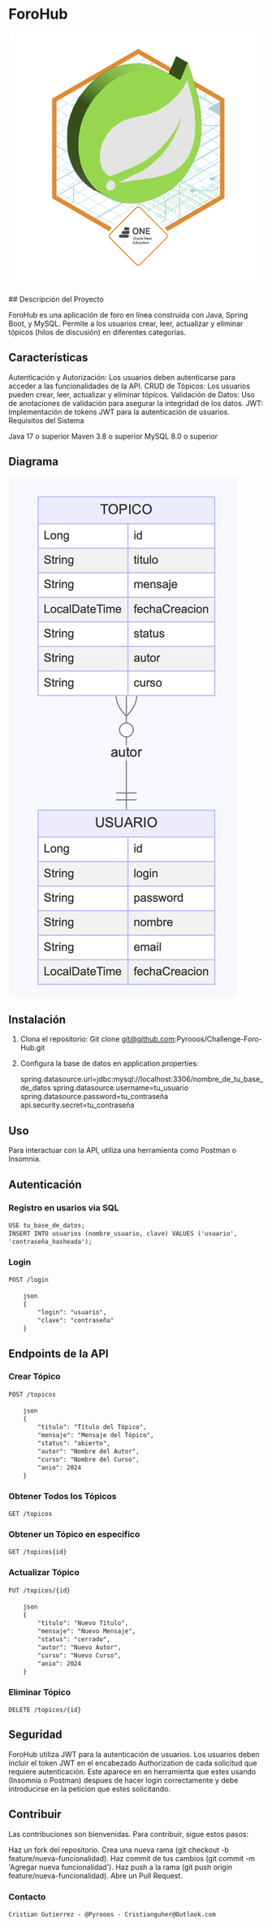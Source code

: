 # ForoHub
<p align="center">
  <img src="/Images/Badge-Spring.png" alt="badge">
</p>
## Descripción del Proyecto

ForoHub es una aplicación de foro en línea construida con Java, Spring Boot, y MySQL. Permite a los usuarios crear, leer, actualizar y eliminar tópicos (hilos de discusión) en diferentes categorías.

## Características

Autenticación y Autorización: Los usuarios deben autenticarse para acceder a las funcionalidades de la API.
CRUD de Tópicos: Los usuarios pueden crear, leer, actualizar y eliminar tópicos.
Validación de Datos: Uso de anotaciones de validación para asegurar la integridad de los datos.
JWT: Implementación de tokens JWT para la autenticación de usuarios.
Requisitos del Sistema

Java 17 o superior
Maven 3.8 o superior
MySQL 8.0 o superior

## Diagrama
![Diagrama de Base de Datos](/Images/Diagrama.png)

## Instalación

1. Clona el repositorio:
    Git clone git@github.com:Pyrooos/Challenge-Foro-Hub.git


2. Configura la base de datos en application.properties:

    spring.datasource.url=jdbc:mysql://localhost:3306/nombre_de_tu_base_de_datos
    spring.datasource.username=tu_usuario
    spring.datasource.password=tu_contraseña
    api.security.secret=tu_contraseña


## Uso

Para interactuar con la API, utiliza una herramienta como Postman o Insomnia.


## Autenticación

  ###  Registro en usarios via SQL

    USE tu_base_de_datos;
    INSERT INTO usuarios (nombre_usuario, clave) VALUES ('usuario',  'contraseña_hasheada');
### Login
    POST /login

        json
        {
            "login": "usuario",
            "clave": "contraseña"
        }

## Endpoints de la API

### Crear Tópico

    POST /topicos

        json
        {
            "titulo": "Título del Tópico",
            "mensaje": "Mensaje del Tópico",
            "status": "abierto",
            "autor": "Nombre del Autor",
            "curso": "Nombre del Curso",
            "anio": 2024
        }

### Obtener Todos los Tópicos

    GET /topicos

### Obtener un Tópico en especifico
    
    GET /topicos{id}

### Actualizar Tópico

    PUT /topicos/{id}

        json
        {
            "titulo": "Nuevo Título",
            "mensaje": "Nuevo Mensaje",
            "status": "cerrado",
            "autor": "Nuevo Autor",
            "curso": "Nuevo Curso",
            "anio": 2024
        }

### Eliminar Tópico

    DELETE /topicos/{id}

## Seguridad

ForoHub utiliza JWT para la autenticación de usuarios. Los usuarios deben incluir el token JWT en el encabezado Authorization de cada solicitud que requiere autenticación. 
Este aparece en en herramienta que estes usando (Insomnia o Postman) despues de hacer login correctamente y debe introducirse en la peticion que estes solicitando.


## Contribuir

Las contribuciones son bienvenidas. Para contribuir, sigue estos pasos:

Haz un fork del repositorio.
Crea una nueva rama (git checkout -b feature/nueva-funcionalidad).
Haz commit de tus cambios (git commit -m 'Agregar nueva funcionalidad').
Haz push a la rama (git push origin feature/nueva-funcionalidad).
Abre un Pull Request.

### Contacto

    Cristian Gutierrez - @Pyrooos - Cristianguher@Outlook.com

    
    